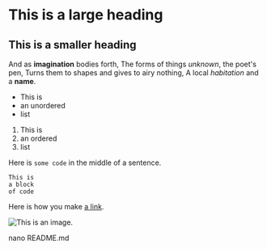 # This is a large heading

## This is a smaller heading

And as **imagination** bodies forth, 
The forms of things *unknown*, the poet's pen,
Turns them to shapes and gives to airy nothing, 
A local *habitation* and a **name**.

- This is
- an unordered
- list

1. This is
2. an ordered
3. list

Here is `some code` in the middle of a sentence.

```
This is
a block
of code
```

Here is how you make [a link](https://www.wikipedia.org).

![This is an image.](https://github.com/yihui/xaringan/releases/download/v0.0.2/karl-moustace.jpg)

nano README.md
